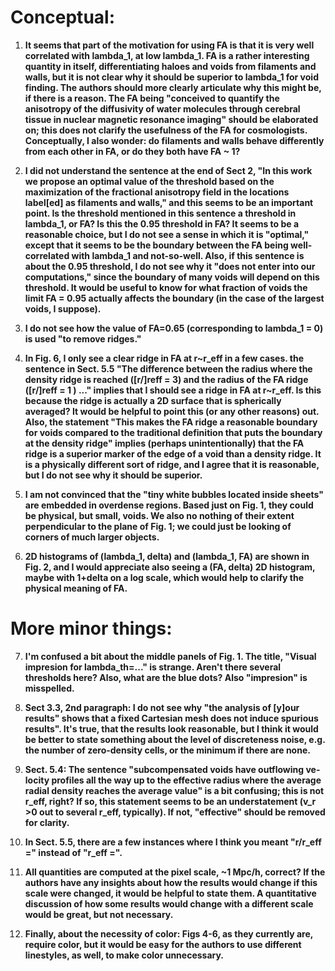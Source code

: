 Conceptual:
==

1. **It seems that part of the motivation for using FA is that it is very well correlated with lambda_1, at low lambda_1. FA is a rather interesting quantity in itself, differentiating haloes and voids from filaments and walls, but it is not clear why it should be superior to lambda_1 for void finding. The authors should more clearly articulate why this might be, if there is a reason. The FA being "conceived to quantify the anisotropy of the diffusivity of water molecules through cerebral tissue in nuclear magnetic resonance imaging" should be elaborated on; this does not clarify the usefulness of the FA for cosmologists. Conceptually, I also wonder: do filaments and walls behave differently from each other in FA, or do they both have FA ~ 1?**

2. **I did not understand the sentence at the end of Sect 2, "In this work we propose an optimal value of the threshold based on the maximization of the fractional anisotropy field in the locations label[ed] as filaments and walls," and this seems to be an important point. Is the threshold mentioned in this sentence a threshold in lambda_1, or FA? Is this the 0.95 threshold in FA? It seems to be a reasonable choice, but I do not see a sense in which it is "optimal," except that it seems to be the boundary between the FA being well-correlated with lambda_1 and not-so-well. Also, if this sentence is about the 0.95 threshold, I do not see why it "does not enter into our computations," since the boundary of many voids will depend on this threshold. It would be useful to know for what fraction of voids the limit FA = 0.95 actually affects the boundary (in the case of the largest voids, I suppose).**

3. **I do not see how the value of FA=0.65 (corresponding to lambda_1 = 0) is used "to remove ridges."**

4. **In Fig. 6, I only see a clear ridge in FA at r~r_eff in a few cases. the sentence in Sect. 5.5 "The difference between the radius where the density ridge is reached ([r/]reff = 3) and the radius of the FA ridge ([r/]reff = 1 ) ..." implies that I should see a ridge in FA at r~r_eff. Is this because the ridge is actually a 2D surface that is spherically averaged? It would be helpful to point this (or any other reasons) out. Also, the statement "This makes the FA ridge a reasonable boundary for voids compared to the traditional definition that puts the boundary at the density ridge" implies (perhaps unintentionally) that the FA ridge is a superior marker of the edge of a void than a density ridge. It is a physically different sort of ridge, and I agree that it is reasonable, but I do not see why it should be superior.**

5. **I am not convinced that the "tiny white bubbles located inside sheets" are embedded in overdense regions. Based just on Fig. 1, they could be physical, but small, voids. We also no nothing of their extent perpendicular to the plane of Fig. 1; we could just be looking of corners of much larger objects.**

6. **2D histograms of (lambda_1, delta) and (lambda_1, FA) are shown in Fig. 2, and I would appreciate also seeing a (FA, delta) 2D histogram, maybe with 1+delta on a log scale, which would help to clarify the physical meaning of FA.**

More minor things:
==

7. **I'm confused a bit about the middle panels of Fig. 1. The title, "Visual impresion for lambda_th=..." is strange. Aren't there several thresholds here? Also, what are the blue dots? Also "impresion" is misspelled.**

8. **Sect 3.3, 2nd paragraph: I do not see why "the analysis of [y]our results" shows that a fixed Cartesian mesh does not induce spurious results". It's true, that the results look reasonable, but I think it would be better to state something about the level of discreteness noise, e.g. the number of zero-density cells, or the minimum if there are none.**

9. **Sect. 5.4: The sentence "subcompensated voids have outflowing ve- locity profiles all the way up to the effective radius where the average radial density reaches the average value" is a bit confusing; this is not r_eff, right? If so, this statement seems to be an understatement (v_r >0 out to several r_eff, typically). If not, "effective" should be removed for clarity.**

10. **In Sect. 5.5, there are a few instances where I think you meant "r/r_eff =" instead of "r_eff =".**

11. **All quantities are computed at the pixel scale, ~1 Mpc/h, correct? If the authors have any insights about how the results would change if this scale were changed, it would be helpful to state them. A quantitative discussion of how some results would change with a different scale would be great, but not necessary.**

12. **Finally, about the necessity of color: Figs 4-6, as they currently are, require color, but it would be easy for the authors to use different linestyles, as well, to make color unnecessary.**
